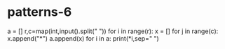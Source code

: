 # patterns-6
a = []
r,c=map(int,input().split(" "))
for i in range(r):
  x = []
  for j in range(c):
    x.append("*")
  a.append(x)
for i in a:
  print(*i,sep=" ")
